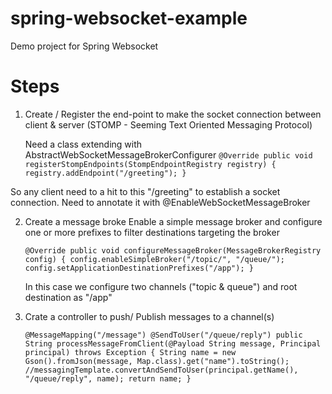 # spring-websocket-example
Demo project for Spring Websocket

# Steps
1. Create / Register the end-point to make the socket connection between client & server
   (STOMP - Seeming Text Oriented Messaging Protocol)

    Need a class extending with AbstractWebSocketMessageBrokerConfigurer
   `@Override
    public void registerStompEndpoints(StompEndpointRegistry registry) {
        registry.addEndpoint("/greeting");
    }`

So any client need to a hit to this "/greeting" to establish a socket connection.
Need to annotate it with @EnableWebSocketMessageBroker

2. Create a message broke
    Enable a simple message broker and configure one or more prefixes to filter destinations targeting the broker

   `@Override
   public void configureMessageBroker(MessageBrokerRegistry config) {
        config.enableSimpleBroker("/topic/", "/queue/");
        config.setApplicationDestinationPrefixes("/app");
   }`

    In this case we configure two channels ("topic & queue") and root destination as "/app"


3. Crate a controller to push/ Publish messages to a channel(s)

   `@MessageMapping("/message")
   @SendToUser("/queue/reply")
   public String processMessageFromClient(@Payload String message, Principal principal) throws Exception {
        String name = new Gson().fromJson(message, Map.class).get("name").toString();
        //messagingTemplate.convertAndSendToUser(principal.getName(), "/queue/reply", name);
        return name;
   }`
    


